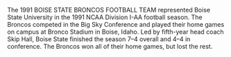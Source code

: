 The 1991 BOISE STATE BRONCOS FOOTBALL TEAM represented Boise State University in the 1991 NCAA Division I-AA football season. The Broncos competed in the Big Sky Conference and played their home games on campus at Bronco Stadium in Boise, Idaho. Led by fifth-year head coach Skip Hall, Boise State finished the season 7–4 overall and 4–4 in conference. The Broncos won all of their home games, but lost the rest.
